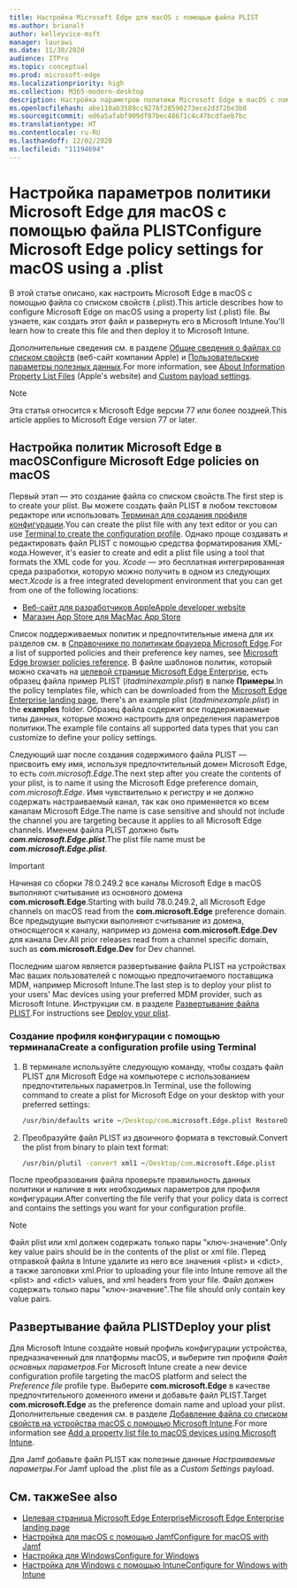 ```yaml
---
title: Настройка Microsoft Edge для macOS с помощью файла PLIST
ms.author: brianalt
author: kelleyvice-msft
manager: laurawi
ms.date: 11/30/2020
audience: ITPro
ms.topic: conceptual
ms.prod: microsoft-edge
ms.localizationpriority: high
ms.collection: M365-modern-desktop
description: Настройка параметров политики Microsoft Edge в macOS с помощью файла PLIST
ms.openlocfilehash: abe110ab3589cc9276f28590273ece2d372be3b8
ms.sourcegitcommit: ed6a5afabf909df87bec48671c4c47bcdfaeb7bc
ms.translationtype: HT
ms.contentlocale: ru-RU
ms.lasthandoff: 12/02/2020
ms.locfileid: "11194694"
---
```

# <span data-ttu-id="5ee3f-103">Настройка параметров политики Microsoft Edge для macOS с помощью файла PLIST</span><span class="sxs-lookup"><span data-stu-id="5ee3f-103">Configure Microsoft Edge policy settings for macOS using a .plist</span></span>

<span data-ttu-id="5ee3f-104">В этой статье описано, как настроить Microsoft Edge в macOS с помощью файла со списком свойств (.plist).</span><span class="sxs-lookup"><span data-stu-id="5ee3f-104">This article describes how to configure Microsoft Edge on macOS using a property list (.plist) file.</span></span> <span data-ttu-id="5ee3f-105">Вы узнаете, как создать этот файл и развернуть его в Microsoft Intune.</span><span class="sxs-lookup"><span data-stu-id="5ee3f-105">You'll learn how to create this file and then deploy it to Microsoft Intune.</span></span>

<span data-ttu-id="5ee3f-106">Дополнительные сведения см. в разделе [Общие сведения о файлах со списком свойств](https://developer.apple.com/library/archive/documentation/General/Reference/InfoPlistKeyReference/Articles/AboutInformationPropertyListFiles.html) (веб-сайт компании Apple) и [Пользовательские параметры полезных данных](https://support.apple.com/guide/mdm/custom-mdm9abbdbe7/1/web/1).</span><span class="sxs-lookup"><span data-stu-id="5ee3f-106">For more information, see [About Information Property List Files](https://developer.apple.com/library/archive/documentation/General/Reference/InfoPlistKeyReference/Articles/AboutInformationPropertyListFiles.html) (Apple's website) and [Custom payload settings](https://support.apple.com/guide/mdm/custom-mdm9abbdbe7/1/web/1).</span></span>

> [!NOTE]
> <span data-ttu-id="5ee3f-107">Эта статья относится к Microsoft Edge версии 77 или более поздней.</span><span class="sxs-lookup"><span data-stu-id="5ee3f-107">This article applies to Microsoft Edge version 77 or later.</span></span>

## <span data-ttu-id="5ee3f-108">Настройка политик Microsoft Edge в macOS</span><span class="sxs-lookup"><span data-stu-id="5ee3f-108">Configure Microsoft Edge policies on macOS</span></span>

<span data-ttu-id="5ee3f-109">Первый этап — это создание файла со списком свойств.</span><span class="sxs-lookup"><span data-stu-id="5ee3f-109">The first step is to create your plist.</span></span> <span data-ttu-id="5ee3f-110">Вы можете создать файл PLIST в любом текстовом редакторе или использовать [Терминал для создания профиля конфигурации](#create-a-configuration-profile-using-terminal).</span><span class="sxs-lookup"><span data-stu-id="5ee3f-110">You can create the plist file with any text editor or you can use [Terminal to create the configuration profile](#create-a-configuration-profile-using-terminal).</span></span> <span data-ttu-id="5ee3f-111">Однако проще создавать и редактировать файл PLIST с помощью средства форматирования XML-кода.</span><span class="sxs-lookup"><span data-stu-id="5ee3f-111">However, it's easier to create and edit a plist file using a tool that formats the XML code for you.</span></span> <span data-ttu-id="5ee3f-112">*Xcode* — это бесплатная интегрированная среда разработки, которую можно получить в одном из следующих мест.</span><span class="sxs-lookup"><span data-stu-id="5ee3f-112">*Xcode* is a free integrated development environment that you can get from one of the following locations:</span></span>

- [<span data-ttu-id="5ee3f-113">Веб-сайт для разработчиков Apple</span><span class="sxs-lookup"><span data-stu-id="5ee3f-113">Apple developer website</span></span>](https://developer.apple.com/xcode/)
- [<span data-ttu-id="5ee3f-114">Магазин App Store для Mac</span><span class="sxs-lookup"><span data-stu-id="5ee3f-114">Mac App Store</span></span>](https://apps.apple.com/app/xcode/id497799835?mt=12)

<span data-ttu-id="5ee3f-115">Список поддерживаемых политик и предпочтительные имена для их разделов см. в [Справочнике по политикам браузера Microsoft Edge](microsoft-edge-policies.md).</span><span class="sxs-lookup"><span data-stu-id="5ee3f-115">For a list of supported policies and their preference key names, see [Microsoft Edge browser policies reference](microsoft-edge-policies.md).</span></span> <span data-ttu-id="5ee3f-116">В файле шаблонов политик, который можно скачать на [целевой странице Microsoft Edge Enterprise](https://aka.ms/EdgeEnterprise), есть образец файла пример PLIST (*itadminexample.plist*) в папке **Примеры**.</span><span class="sxs-lookup"><span data-stu-id="5ee3f-116">In the policy templates file, which can be downloaded from the [Microsoft Edge Enterprise landing page](https://aka.ms/EdgeEnterprise), there's an example plist (*itadminexample.plist*) in the **examples** folder.</span></span> <span data-ttu-id="5ee3f-117">Образец файла содержит все поддерживаемые типы данных, которые можно настроить для определения параметров политики.</span><span class="sxs-lookup"><span data-stu-id="5ee3f-117">The example file contains all supported data types that you can customize to define your policy settings.</span></span> 

<span data-ttu-id="5ee3f-118">Следующий шаг после создания содержимого файла PLIST — присвоить ему имя, используя предпочтительный домен Microsoft Edge, то есть *com.microsoft.Edge*.</span><span class="sxs-lookup"><span data-stu-id="5ee3f-118">The next step after you create the contents of your plist, is to name it using the Microsoft Edge preference domain, *com.microsoft.Edge*.</span></span> <span data-ttu-id="5ee3f-119">Имя чувствительно к регистру и не должно содержать настраиваемый канал, так как оно применяется ко всем каналам Microsoft Edge.</span><span class="sxs-lookup"><span data-stu-id="5ee3f-119">The name is case sensitive and should not include the channel you are targeting because it applies to all Microsoft Edge channels.</span></span> <span data-ttu-id="5ee3f-120">Именем файла PLIST должно быть **_com.microsoft.Edge.plist_**.</span><span class="sxs-lookup"><span data-stu-id="5ee3f-120">The plist file name must be **_com.microsoft.Edge.plist_**.</span></span>

> [!IMPORTANT]
> <span data-ttu-id="5ee3f-121">Начиная со сборки 78.0.249.2 все каналы Microsoft Edge в macOS выполняют считывание из основного домена **com.microsoft.Edge**.</span><span class="sxs-lookup"><span data-stu-id="5ee3f-121">Starting with build 78.0.249.2, all Microsoft Edge channels on macOS read from the **com.microsoft.Edge** preference domain.</span></span> <span data-ttu-id="5ee3f-122">Все предыдущие выпуски выполняют считывание из домена, относящегося к каналу, например из домена **com.microsoft.Edge.Dev** для канала Dev.</span><span class="sxs-lookup"><span data-stu-id="5ee3f-122">All prior releases read from a channel specific domain, such as **com.microsoft.Edge.Dev** for Dev channel.</span></span>

<span data-ttu-id="5ee3f-123">Последним шагом является развертывание файла PLIST на устройствах Mac ваших пользователей с помощью предпочитаемого поставщика MDM, например Microsoft Intune.</span><span class="sxs-lookup"><span data-stu-id="5ee3f-123">The last step is to deploy your plist to your users' Mac devices using your preferred MDM provider, such as Microsoft Intune.</span></span> <span data-ttu-id="5ee3f-124">Инструкции см. в разделе [Развертывание файла PLIST](#deploy-your-plist).</span><span class="sxs-lookup"><span data-stu-id="5ee3f-124">For instructions see [Deploy your plist](#deploy-your-plist).</span></span>

### <span data-ttu-id="5ee3f-125">Создание профиля конфигурации с помощью терминала</span><span class="sxs-lookup"><span data-stu-id="5ee3f-125">Create a configuration profile using Terminal</span></span>

1. <span data-ttu-id="5ee3f-126">В терминале используйте следующую команду, чтобы создать файл PLIST для Microsoft Edge на компьютере с использованием предпочтительных параметров.</span><span class="sxs-lookup"><span data-stu-id="5ee3f-126">In Terminal, use the following command to create a plist for Microsoft Edge on your desktop with your preferred settings:</span></span>

   ```cmd
   /usr/bin/defaults write ~/Desktop/com.microsoft.Edge.plist RestoreOnStartup -int 1
   ```

2. <span data-ttu-id="5ee3f-127">Преобразуйте файл PLIST из двоичного формата в текстовый.</span><span class="sxs-lookup"><span data-stu-id="5ee3f-127">Convert the plist from binary to plain text format:</span></span>

   ```cmd
   /usr/bin/plutil -convert xml1 ~/Desktop/com.microsoft.Edge.plist
   ```

<span data-ttu-id="5ee3f-128">После преобразования файла проверьте правильность данных политики и наличие в них необходимых параметров для профиля конфигурации.</span><span class="sxs-lookup"><span data-stu-id="5ee3f-128">After converting the file verify that your policy data is correct and contains the settings you want for your configuration profile.</span></span>

> [!NOTE]
> <span data-ttu-id="5ee3f-129">Файл plist или xml должен содержать только пары "ключ-значение".</span><span class="sxs-lookup"><span data-stu-id="5ee3f-129">Only key value pairs should be in the contents of the plist or xml file.</span></span> <span data-ttu-id="5ee3f-130">Перед отправкой файла в Intune удалите из него все значения \<plist> и \<dict>, а также заголовки xml.</span><span class="sxs-lookup"><span data-stu-id="5ee3f-130">Prior to uploading your file into Intune remove all the \<plist> and \<dict> values, and xml headers from your file.</span></span> <span data-ttu-id="5ee3f-131">Файл должен содержать только пары "ключ-значение".</span><span class="sxs-lookup"><span data-stu-id="5ee3f-131">The file should only contain key value pairs.</span></span>

## <span data-ttu-id="5ee3f-132">Развертывание файла PLIST</span><span class="sxs-lookup"><span data-stu-id="5ee3f-132">Deploy your plist</span></span>

<span data-ttu-id="5ee3f-133">Для Microsoft Intune создайте новый профиль конфигурации устройства, предназначенный для платформы macOS, и выберите тип профиля *Файл основных параметров*.</span><span class="sxs-lookup"><span data-stu-id="5ee3f-133">For Microsoft Intune create a new device configuration profile targeting the macOS platform and select the *Preference file* profile type.</span></span> <span data-ttu-id="5ee3f-134">Выберите **com.microsoft.Edge** в качестве предпочтительного доменного имени и добавьте файл PLIST.</span><span class="sxs-lookup"><span data-stu-id="5ee3f-134">Target **com.microsoft.Edge** as the preference domain name and upload your plist.</span></span> <span data-ttu-id="5ee3f-135">Дополнительные сведения см. в разделе [Добавление файла со списком свойств на устройства macOS с помощью Microsoft Intune](https://docs.microsoft.com/intune/configuration/preference-file-settings-macos).</span><span class="sxs-lookup"><span data-stu-id="5ee3f-135">For more information see [Add a property list file to macOS devices using Microsoft Intune](https://docs.microsoft.com/intune/configuration/preference-file-settings-macos).</span></span>

<span data-ttu-id="5ee3f-136">Для Jamf добавьте файл PLIST как полезные данные *Настраиваемые параметры*.</span><span class="sxs-lookup"><span data-stu-id="5ee3f-136">For Jamf upload the .plist file as a *Custom Settings* payload.</span></span>

## <span data-ttu-id="5ee3f-137">См. также</span><span class="sxs-lookup"><span data-stu-id="5ee3f-137">See also</span></span>

- [<span data-ttu-id="5ee3f-138">Целевая страница Microsoft Edge Enterprise</span><span class="sxs-lookup"><span data-stu-id="5ee3f-138">Microsoft Edge Enterprise landing page</span></span>](https://aka.ms/EdgeEnterprise)
- [<span data-ttu-id="5ee3f-139">Настройка для macOS с помощью Jamf</span><span class="sxs-lookup"><span data-stu-id="5ee3f-139">Configure for macOS with Jamf</span></span>](configure-microsoft-edge-on-mac-jamf.md)
- [<span data-ttu-id="5ee3f-140">Настройка для Windows</span><span class="sxs-lookup"><span data-stu-id="5ee3f-140">Configure for Windows</span></span>](configure-microsoft-edge.md)
- [<span data-ttu-id="5ee3f-141">Настройка для Windows с помощью Intune</span><span class="sxs-lookup"><span data-stu-id="5ee3f-141">Configure for Windows with Intune</span></span>](configure-edge-with-intune.md)
